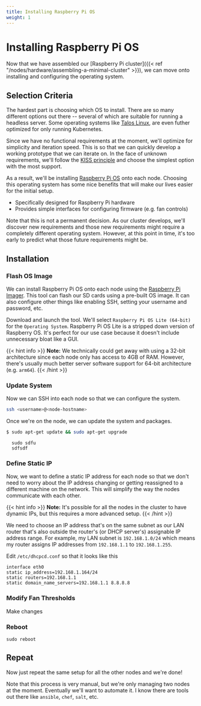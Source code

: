 ```yaml
---
title: Installing Raspberry Pi OS
weight: 1
---
```

# Installing Raspberry Pi OS
Now that we have assembled our [Raspberry Pi cluster]({{< ref
"/nodes/hardware/assembling-a-minimal-cluster" >}}), we can move
onto installing and configuring the operating system.

## Selection Criteria
The hardest part is choosing which OS to install. There are so many different
options out there -- several of which are suitable for running a headless
server. Some operating systems like [Talos Linux](https://www.talos.dev/), are
even futher optimized for only running Kubernetes.

Since we have no functional requirements at the moment, we'll optimize for
simplicity and iteration speed. This is so that we can quickly develop a working
prototype that we can iterate on. In the face of unknown requirements, we'll
follow the [KISS principle](https://en.wikipedia.org/wiki/KISS_principle) and choose
the simplest option with the most support.

As a result, we'll be installing [Raspberry Pi
OS](https://www.raspberrypi.com/software/) onto each node. Choosing this
operating system has some nice benefits that will make our lives easier for the
initial setup.
  - Specifically designed for Raspberry Pi hardware
  - Provides simple interfaces for configuring firmware (e.g. fan controls)

Note that this is not a permanent decision. As our cluster develops, we'll
discover new requirements and those new requirements might require a completely
different operating system. However, at this point in time, it's too early to
predict what those future requirements might be.

## Installation
### Flash OS Image
We can install Raspberry Pi OS onto each node using the [Raspberry Pi
Imager](https://www.raspberrypi.com/software/). This tool can flash our SD cards
using a pre-built OS image. It can also configure other things like enabling SSH,
setting your username and password, etc.

Download and launch the tool. We'll select `Raspberry Pi OS Lite (64-bit)` for
the `Operating System`. Raspberry Pi OS Lite is a stripped down version of
Raspberry OS. It's perfect for our use case because it doesn't include
unnecessary bloat like a GUI.

{{< hint info >}}
**Note:**
We technically could get away with using a 32-bit architecture since each node
only has access to 4GB of RAM. However, there's usually much better server
software support for 64-bit architecture (e.g. `arm64`).
{{< /hint >}}

### Update System
Now we can SSH into each node so that we can configure the system.
```bash
ssh <username>@<node-hostname>
```

Once we're on the node, we can update the system and packages.
```bash
$ sudo apt-get update && sudo apt-get upgrade
```

      sudo sdfu
      sdfsdf

### Define Static IP
Now, we want to define a static IP address for each node so that we don't need
to worry about the IP address changing or getting reassigned to a different
machine on the network. This will simplify the way the nodes communicate with
each other.

{{< hint info >}}
**Note:**
It's possible for all the nodes in the cluster to have dynamic IPs, but this
requires a more advanced setup.
{{< /hint >}}

We need to choose an IP address that's on the same subnet as our LAN router
that's also outside the router's (or DHCP server's) assignable IP address range.
For example, my LAN subnet is `192.168.1.0/24` which means my router assigns IP
addresses from `192.168.1.1` to `192.168.1.255`.

Edit `/etc/dhcpcd.conf` so that it looks like this

    interface eth0
    static ip_address=192.168.1.164/24
    static routers=192.168.1.1
    static domain_name_servers=192.168.1.1 8.8.8.8

### Modify Fan Thresholds
Make changes

### Reboot
`sudo reboot`

## Repeat
Now just repeat the same setup for all the other nodes and we're done!

Note that this process is very manual, but we're only managing two nodes at the
moment. Eventually we'll want to automate it. I know there are tools out there
like `ansible`, `chef`, `salt`, etc.
